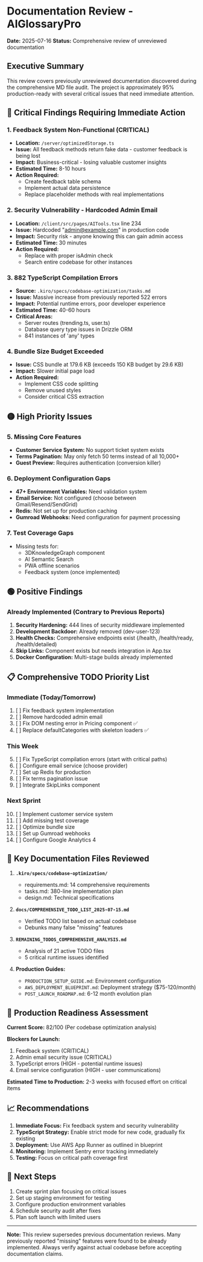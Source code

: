 # Documentation Review - AIGlossaryPro
**Date:** 2025-07-16
**Status:** Comprehensive review of unreviewed documentation

## Executive Summary

This review covers previously unreviewed documentation discovered during the comprehensive MD file audit. The project is approximately 95% production-ready with several critical issues that need immediate attention.

## 🔴 Critical Findings Requiring Immediate Action

### 1. **Feedback System Non-Functional** (CRITICAL)
- **Location:** `/server/optimizedStorage.ts`
- **Issue:** All feedback methods return fake data - customer feedback is being lost
- **Impact:** Business-critical - losing valuable customer insights
- **Estimated Time:** 8-10 hours
- **Action Required:**
  - Create feedback table schema
  - Implement actual data persistence
  - Replace placeholder methods with real implementations

### 2. **Security Vulnerability - Hardcoded Admin Email**
- **Location:** `/client/src/pages/AITools.tsx` line 234
- **Issue:** Hardcoded "admin@example.com" in production code
- **Impact:** Security risk - anyone knowing this can gain admin access
- **Estimated Time:** 30 minutes
- **Action Required:**
  - Replace with proper isAdmin check
  - Search entire codebase for other instances

### 3. **882 TypeScript Compilation Errors**
- **Source:** `.kiro/specs/codebase-optimization/tasks.md`
- **Issue:** Massive increase from previously reported 522 errors
- **Impact:** Potential runtime errors, poor developer experience
- **Estimated Time:** 40-60 hours
- **Critical Areas:**
  - Server routes (trending.ts, user.ts)
  - Database query type issues in Drizzle ORM
  - 841 instances of 'any' types

### 4. **Bundle Size Budget Exceeded**
- **Issue:** CSS bundle at 179.6 KB (exceeds 150 KB budget by 29.6 KB)
- **Impact:** Slower initial page load
- **Action Required:**
  - Implement CSS code splitting
  - Remove unused styles
  - Consider critical CSS extraction

## 🟡 High Priority Issues

### 5. **Missing Core Features**
- **Customer Service System:** No support ticket system exists
- **Terms Pagination:** May only fetch 50 terms instead of all 10,000+
- **Guest Preview:** Requires authentication (conversion killer)

### 6. **Deployment Configuration Gaps**
- **47+ Environment Variables:** Need validation system
- **Email Service:** Not configured (choose between Gmail/Resend/SendGrid)
- **Redis:** Not set up for production caching
- **Gumroad Webhooks:** Need configuration for payment processing

### 7. **Test Coverage Gaps**
- Missing tests for:
  - 3DKnowledgeGraph component
  - AI Semantic Search
  - PWA offline scenarios
  - Feedback system (once implemented)

## 🟢 Positive Findings

### Already Implemented (Contrary to Previous Reports)
1. **Security Hardening:** 444 lines of security middleware implemented
2. **Development Backdoor:** Already removed (dev-user-123)
3. **Health Checks:** Comprehensive endpoints exist (/health, /health/ready, /health/detailed)
4. **Skip Links:** Component exists but needs integration in App.tsx
5. **Docker Configuration:** Multi-stage builds already implemented

## 📋 Comprehensive TODO Priority List

### Immediate (Today/Tomorrow)
1. [ ] Fix feedback system implementation
2. [ ] Remove hardcoded admin email
3. [ ] Fix DOM nesting error in Pricing component ✅
4. [ ] Replace defaultCategories with skeleton loaders ✅

### This Week
5. [ ] Fix TypeScript compilation errors (start with critical paths)
6. [ ] Configure email service (choose provider)
7. [ ] Set up Redis for production
8. [ ] Fix terms pagination issue
9. [ ] Integrate SkipLinks component

### Next Sprint
10. [ ] Implement customer service system
11. [ ] Add missing test coverage
12. [ ] Optimize bundle size
13. [ ] Set up Gumroad webhooks
14. [ ] Configure Google Analytics 4

## 📂 Key Documentation Files Reviewed

1. **`.kiro/specs/codebase-optimization/`**
   - requirements.md: 14 comprehensive requirements
   - tasks.md: 380-line implementation plan
   - design.md: Technical specifications

2. **`docs/COMPREHENSIVE_TODO_LIST_2025-07-15.md`**
   - Verified TODO list based on actual codebase
   - Debunks many false "missing" features

3. **`REMAINING_TODOS_COMPREHENSIVE_ANALYSIS.md`**
   - Analysis of 21 active TODO files
   - 5 critical runtime issues identified

4. **Production Guides:**
   - `PRODUCTION_SETUP_GUIDE.md`: Environment configuration
   - `AWS_DEPLOYMENT_BLUEPRINT.md`: Deployment strategy ($75-120/month)
   - `POST_LAUNCH_ROADMAP.md`: 6-12 month evolution plan

## 🚀 Production Readiness Assessment

**Current Score:** 82/100 (Per codebase optimization analysis)

**Blockers for Launch:**
1. Feedback system (CRITICAL)
2. Admin email security issue (CRITICAL)
3. TypeScript errors (HIGH - potential runtime issues)
4. Email service configuration (HIGH - user communications)

**Estimated Time to Production:** 2-3 weeks with focused effort on critical items

## 📈 Recommendations

1. **Immediate Focus:** Fix feedback system and security vulnerability
2. **TypeScript Strategy:** Enable strict mode for new code, gradually fix existing
3. **Deployment:** Use AWS App Runner as outlined in blueprint
4. **Monitoring:** Implement Sentry error tracking immediately
5. **Testing:** Focus on critical path coverage first

## 🔄 Next Steps

1. Create sprint plan focusing on critical issues
2. Set up staging environment for testing
3. Configure production environment variables
4. Schedule security audit after fixes
5. Plan soft launch with limited users

---

**Note:** This review supersedes previous documentation reviews. Many previously reported "missing" features were found to be already implemented. Always verify against actual codebase before accepting documentation claims.